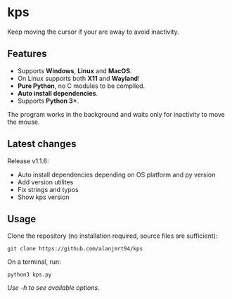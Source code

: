 # kps

Keep moving the cursor if your are away to avoid inactivity.

## Features

* Supports **Windows**, **Linux** and **MacOS**.
* On Linux supports both **X11** and **Wayland**!
* **Pure Python**, no C modules to be compiled.
* **Auto install dependencies**.
* Supports **Python 3+**.
  
The program works in the background and waits only for inactivity to move the mouse.

## Latest changes

Release v1.1.6:

* Auto install dependencies depending on OS platform and py version
* Add version utilites
* Fix strings and typos
* Show kps version

## Usage

Clone the repository (no installation required, source files are sufficient):

    git clone https://github.com/alanjmrt94/kps

On a terminal, run:

    python3 kps.py

*Use -h to see available options.*
